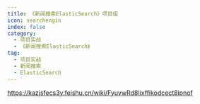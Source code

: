 ```yaml
---
title: 《新闻搜索ElasticSearch》项目组
icon: searchengin
index: false
category:
  - 项目实战
  - 《新闻搜索ElasticSearch》
tag:
  - 项目实战
  - 新闻搜索
  - ElasticSearch
---
```





<https://kazjsfecs3y.feishu.cn/wiki/FyuvwRd8Iixffikodcect8ipnof>



<Catalog />





